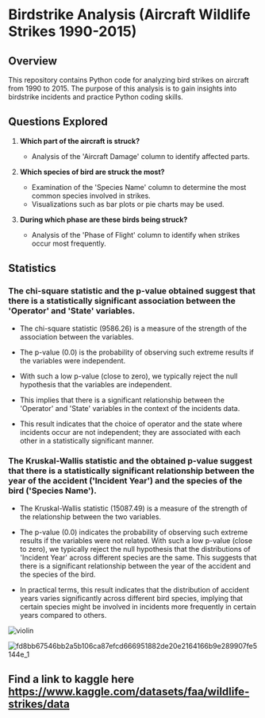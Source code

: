 # Birdstrike Analysis (Aircraft Wildlife Strikes 1990-2015)

## Overview
This repository contains Python code for analyzing bird strikes on aircraft from 1990 to 2015. The purpose of this analysis is to gain insights into birdstrike incidents and practice Python coding skills.

## Questions Explored
1. **Which part of the aircraft is struck?**
    - Analysis of the 'Aircraft Damage' column to identify affected parts.

2. **Which species of bird are struck the most?**
    - Examination of the 'Species Name' column to determine the most common species involved in strikes.
    - Visualizations such as bar plots or pie charts may be used.

3. **During which phase are these birds being struck?**
    - Analysis of the 'Phase of Flight' column to identify when strikes occur most frequently.
## Statistics
### The chi-square statistic and the p-value obtained suggest that there is a statistically significant association between the 'Operator' and 'State' variables.

- The chi-square statistic (9586.26) is a measure of the strength of the association between the variables.

- The p-value (0.0) is the probability of observing such extreme results if the variables were independent.

- With such a low p-value (close to zero), we typically reject the null hypothesis that the variables are independent.

- This implies that there is a significant relationship between the 'Operator' and 'State' variables in the context of the incidents data.

- This result indicates that the choice of operator and the state where incidents occur are not independent; they are associated with each other in a statistically significant manner.

### The Kruskal-Wallis statistic and the obtained p-value suggest that there is a statistically significant relationship between the year of the accident ('Incident Year') and the species of the bird ('Species Name').

- The Kruskal-Wallis statistic (15087.49) is a measure of the strength of the relationship between the two variables.

- The p-value (0.0) indicates the probability of observing such extreme results if the variables were not related. With such a low p-value (close to zero), we typically reject the null hypothesis that the distributions of 'Incident Year' across different species are the same. This suggests that there is a significant relationship between the year of the accident and the species of the bird.

- In practical terms, this result indicates that the distribution of accident years varies significantly across different bird species, implying that certain species might be involved in incidents more frequently in certain years compared to others.


![violin](https://github.com/BarendBester/AviationData/assets/121133689/a7e41d87-0c68-4558-834b-2b119bb219c6)


![fd8bb67546bb2a5b106ca87efcd666951882de20e2164166b9e289907fe5144e_1](https://github.com/BarendBester/AviationData/assets/121133689/ba81bf8f-15d9-4c74-862b-e20c2e1fdcc1)

## Find a link to kaggle here https://www.kaggle.com/datasets/faa/wildlife-strikes/data
